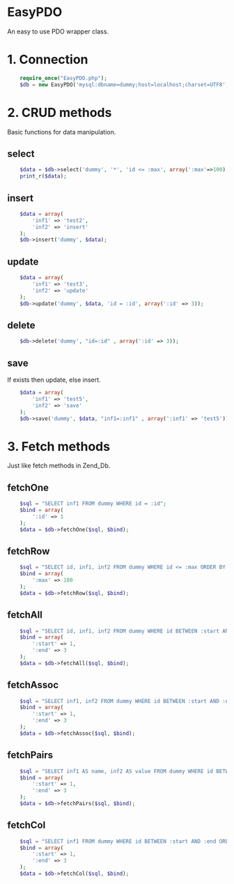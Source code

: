 EasyPDO
=======

An easy to use PDO wrapper class.

# 1. Connection
```php
    require_once("EasyPDO.php");
    $db = new EasyPDO('mysql:dbname=dummy;host=localhost;charset=UTF8', 'root', '');
```

# 2. CRUD methods
Basic functions for data manipulation.

## select
```php
    $data = $db->select('dummy', '*', 'id <= :max', array(':max'=>100), "id ASC", "0, 3");
    print_r($data);
```

## insert
```php
    $data = array(
        'inf1' => 'test2',
        'inf2' => 'insert'
    );
    $db->insert('dummy', $data);
```

## update
```php
    $data = array(
        'inf1' => 'test3',
        'inf2' => 'update'
    );
    $db->update('dummy', $data, 'id = :id', array(':id' => 3));
```

## delete
```php
    $db->delete('dummy', "id=:id" , array(':id' => 3));
```

## save
If exists then update, else insert.
```php
    $data = array(
        'inf1' => 'test5',
        'inf2' => 'save'
    );
    $db->save('dummy', $data, "inf1=:inf1" , array(':inf1' => 'test5'));
```

# 3. Fetch methods
Just like fetch methods in Zend_Db.

## fetchOne
```php
    $sql = "SELECT inf1 FROM dummy WHERE id = :id";
    $bind = array(
        ':id' => 1
    );
    $data = $db->fetchOne($sql, $bind);
```

## fetchRow
```php
    $sql = "SELECT id, inf1, inf2 FROM dummy WHERE id <= :max ORDER BY id";
    $bind = array(
        ':max' => 100
    );
    $data = $db->fetchRow($sql, $bind);
```

## fetchAll
```php
    $sql = "SELECT id, inf1, inf2 FROM dummy WHERE id BETWEEN :start AND :end ORDER BY id";
    $bind = array(
        ':start' => 1,
        ':end' => 3
    );
    $data = $db->fetchAll($sql, $bind);
```

## fetchAssoc
```php
    $sql = "SELECT inf1, inf2 FROM dummy WHERE id BETWEEN :start AND :end ORDER BY id";
    $bind = array(
        ':start' => 1,
        ':end' => 3
    );
    $data = $db->fetchAssoc($sql, $bind);
```

## fetchPairs
```php
    $sql = "SELECT inf1 AS name, inf2 AS value FROM dummy WHERE id BETWEEN :start AND :end ORDER BY id";
    $bind = array(
        ':start' => 1,
        ':end' => 3
    );
    $data = $db->fetchPairs($sql, $bind);
```

## fetchCol
```php
    $sql = "SELECT inf1 FROM dummy WHERE id BETWEEN :start AND :end ORDER BY id";
    $bind = array(
        ':start' => 1,
        ':end' => 3
    );
    $data = $db->fetchCol($sql, $bind);
```
